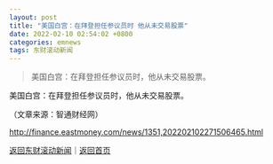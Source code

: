 ```yaml
---
layout: post
title: "美国白宫：在拜登担任参议员时 他从未交易股票"
date: 2022-02-10 02:54:02 +0800
categories: emnews
tags: 东财滚动新闻
---
```

> 美国白宫：在拜登担任参议员时，他从未交易股票。

<p>美国白宫：在拜登担任参议员时，他从未交易股票。</p><p class="em_media">（文章来源：智通财经网）</p>

<http://finance.eastmoney.com/news/1351,202202102271506465.html>

[返回东财滚动新闻](//finews.withounder.com/emnews/)｜[返回首页](//finews.withounder.com/)